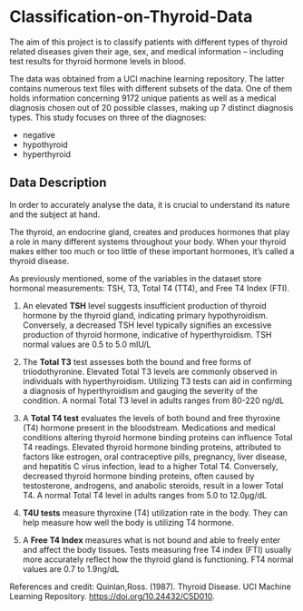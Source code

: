 # Classification-on-Thyroid-Data

The aim of this project is to classify patients with different types of thyroid related diseases given their age, sex, and medical information – including test results for thyroid hormone levels in blood.

The data was obtained from a UCI machine learning repository. The latter contains numerous text files with different subsets of the data. One of them holds information concerning 9172 unique patients as well as a medical diagnosis chosen out of 20 possible classes, making up 7 distinct diagnosis types. This study focuses on three of the diagnoses:

* negative
* hypothyroid
* hyperthyroid

## Data Description
In order to accurately analyse the data, it is crucial to understand its nature and the subject at hand.

The thyroid, an endocrine gland, creates and produces hormones that play a role in many different systems throughout your body. When your thyroid makes either too much or too little of these important hormones, it’s called a thyroid disease.

As previously mentioned, some of the variables in the dataset store hormonal measurements: TSH, T3, Total T4 (TT4), and Free T4 Index (FTI). 

1. An elevated **TSH** level suggests insufficient production of thyroid hormone by the thyroid gland, indicating primary hypothyroidism. Conversely, a decreased TSH level typically signifies an excessive production of thyroid hormone, indicative of hyperthyroidism.
  TSH normal values are 0.5 to 5.0 mIU/L

2. The **Total T3** test assesses both the bound and free forms of triiodothyronine. Elevated Total T3 levels are commonly observed in individuals with hyperthyroidism. Utilizing T3 tests can aid in confirming a diagnosis of hyperthyroidism and gauging the severity of the condition.
   A normal Total T3 level in adults ranges from 80-220 ng/dL

3. A **Total T4 test** evaluates the levels of both bound and free thyroxine (T4) hormone present in the bloodstream. Medications and medical conditions altering thyroid hormone binding proteins can influence Total T4 readings. Elevated thyroid hormone binding proteins, attributed to factors like estrogen, oral contraceptive pills, pregnancy, liver disease, and hepatitis C virus infection, lead to a higher Total T4. Conversely, decreased thyroid hormone binding proteins, often caused by testosterone, androgens, and anabolic steroids, result in a lower Total T4.
   A normal Total T4 level in adults ranges from 5.0 to 12.0μg/dL

5. **T4U tests** measure thyroxine (T4) utilization rate in the body. They can help measure how well the body is utilizing T4 hormone.

6. A **Free T4 Index** measures what is not bound and able to freely enter and affect the body tissues. Tests measuring free T4 index (FTI) usually more accurately reflect how the thyroid gland is functioning.
   FT4 normal values are 0.7 to 1.9ng/dL

References and credit:
Quinlan,Ross. (1987). Thyroid Disease. UCI Machine Learning Repository. https://doi.org/10.24432/C5D010.
